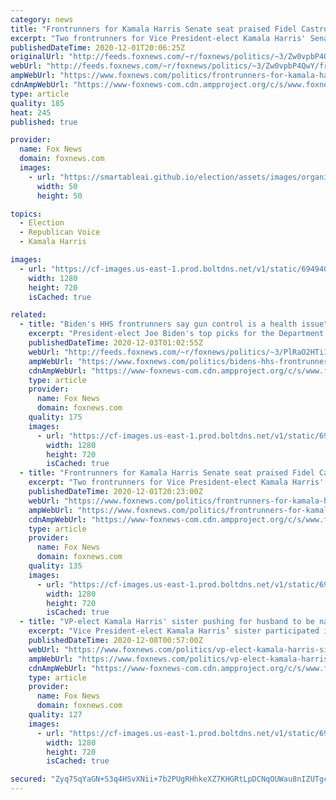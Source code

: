 ```yaml
---
category: news
title: "Frontrunners for Kamala Harris Senate seat praised Fidel Castro"
excerpt: "Two frontrunners for Vice President-elect Kamala Harris' Senate seat have praised former Cuban dictator Fidel Castro."
publishedDateTime: 2020-12-01T20:06:25Z
originalUrl: "http://feeds.foxnews.com/~r/foxnews/politics/~3/Zw0vpbP4QwY/frontrunners-for-kamala-harris-senate-seat-praised-fidel-castro"
webUrl: "http://feeds.foxnews.com/~r/foxnews/politics/~3/Zw0vpbP4QwY/frontrunners-for-kamala-harris-senate-seat-praised-fidel-castro"
ampWebUrl: "https://www.foxnews.com/politics/frontrunners-for-kamala-harris-senate-seat-praised-fidel-castro.amp"
cdnAmpWebUrl: "https://www-foxnews-com.cdn.ampproject.org/c/s/www.foxnews.com/politics/frontrunners-for-kamala-harris-senate-seat-praised-fidel-castro.amp"
type: article
quality: 185
heat: 245
published: true

provider:
  name: Fox News
  domain: foxnews.com
  images:
    - url: "https://smartableai.github.io/election/assets/images/organizations/foxnews.com-50x50.jpg"
      width: 50
      height: 50

topics:
  - Election
  - Republican Voice
  - Kamala Harris

images:
  - url: "https://cf-images.us-east-1.prod.boltdns.net/v1/static/694940094001/de47a4eb-0b8d-43c2-ba35-cc931180a7d2/602f172e-409f-4f04-8430-39e2e6b7a327/1280x720/match/image.jpg"
    width: 1280
    height: 720
    isCached: true

related:
  - title: "Biden's HHS frontrunners say gun control is a health issue"
    excerpt: "President-elect Joe Biden's top picks for the Department of Health & Human Services (HHS) have both declared gun violence a public health issue in the past, much to the ire of gun rights activists and the National Rifle Association (NRA). "
    publishedDateTime: 2020-12-03T01:02:55Z
    webUrl: "http://feeds.foxnews.com/~r/foxnews/politics/~3/PlRaO2HTi10/bidens-hhs-frontrunners-say-gun-control-is-a-health-issue"
    ampWebUrl: "https://www.foxnews.com/politics/bidens-hhs-frontrunners-say-gun-control-is-a-health-issue.amp"
    cdnAmpWebUrl: "https://www-foxnews-com.cdn.ampproject.org/c/s/www.foxnews.com/politics/bidens-hhs-frontrunners-say-gun-control-is-a-health-issue.amp"
    type: article
    provider:
      name: Fox News
      domain: foxnews.com
    quality: 175
    images:
      - url: "https://cf-images.us-east-1.prod.boltdns.net/v1/static/694940094001/baca0106-fa11-4958-9df4-8d5684ec8d7e/7b374ffc-1fed-489a-a9d0-35e01149fa7a/1280x720/match/image.jpg"
        width: 1280
        height: 720
        isCached: true
  - title: "Frontrunners for Kamala Harris Senate seat praised Fidel Castro"
    excerpt: "Two frontrunners for Vice President-elect Kamala Harris' Senate seat have praised former Cuban dictator Fidel Castro."
    publishedDateTime: 2020-12-01T20:23:00Z
    webUrl: "https://www.foxnews.com/politics/frontrunners-for-kamala-harris-senate-seat-praised-fidel-castro"
    ampWebUrl: "https://www.foxnews.com/politics/frontrunners-for-kamala-harris-senate-seat-praised-fidel-castro.amp"
    cdnAmpWebUrl: "https://www-foxnews-com.cdn.ampproject.org/c/s/www.foxnews.com/politics/frontrunners-for-kamala-harris-senate-seat-praised-fidel-castro.amp"
    type: article
    provider:
      name: Fox News
      domain: foxnews.com
    quality: 135
    images:
      - url: "https://cf-images.us-east-1.prod.boltdns.net/v1/static/694940094001/de47a4eb-0b8d-43c2-ba35-cc931180a7d2/602f172e-409f-4f04-8430-39e2e6b7a327/1280x720/match/image.jpg"
        width: 1280
        height: 720
        isCached: true
  - title: "VP-elect Kamala Harris' sister pushing for husband to be named attorney general: report"
    excerpt: "Vice President-elect Kamala Harris’ sister participated in discussions with Democratic allies about getting her husband nominated for attorney general in the incoming Biden White House."
    publishedDateTime: 2020-12-08T00:57:00Z
    webUrl: "https://www.foxnews.com/politics/vp-elect-kamala-harris-sister-pushing-for-husband-to-be-named-attorney-general-report"
    ampWebUrl: "https://www.foxnews.com/politics/vp-elect-kamala-harris-sister-pushing-for-husband-to-be-named-attorney-general-report.amp"
    cdnAmpWebUrl: "https://www-foxnews-com.cdn.ampproject.org/c/s/www.foxnews.com/politics/vp-elect-kamala-harris-sister-pushing-for-husband-to-be-named-attorney-general-report.amp"
    type: article
    provider:
      name: Fox News
      domain: foxnews.com
    quality: 127
    images:
      - url: "https://cf-images.us-east-1.prod.boltdns.net/v1/static/694940094001/9d11618b-8c19-40ee-b3af-cf78a4e1c780/d0cab256-d59f-48da-9bed-3dcd5aaee961/1280x720/match/image.jpg"
        width: 1280
        height: 720
        isCached: true

secured: "Zyq7SqYaGN+S3q4HSvXNii+7b2PUgRHhkeXZ7KHGRtLpDCNqOUWau8nIZUTgcs7VEB0nKNcHAySj7iKPrMD2iGCYE9DcPxY7znB6R9xcrGSJg/DjNqVcT63yVS1aEnHJamcjKdJ0LpVmETM4JUb7WGiCpLlIm/hyCBpK+tPcr9HYaBEna+t6G3sPW618nuuR5Sdi3p6ENLEUnF/h80KPNefiD3d7L9c2UzXJIZw409VZE/pktZ8ngKbh7MGBecVKrteSBCTfRHc+f35ai+VVsEDylz5tEVrTW4DDXdubZtuCsg6eJazIiz/g31LLGiSKcSyyuJxXf+JZFOAIYpSfXqb6KHmEpeTcj3t+7yh1sw0=;Dc0JDk2X2KhWXIsrh45ZXg=="
---
```


